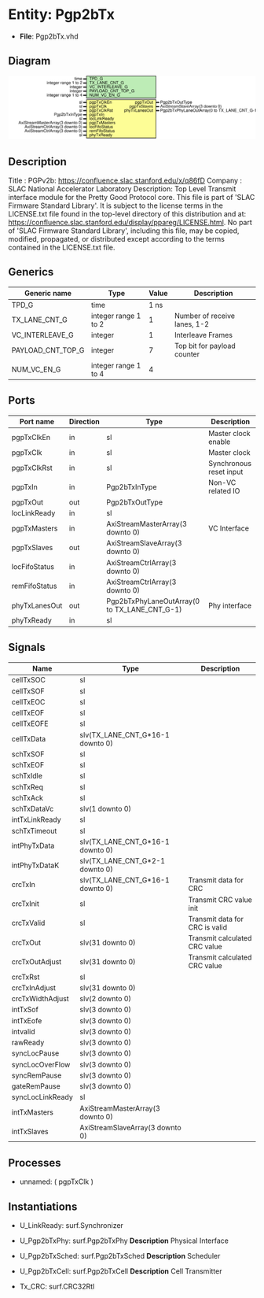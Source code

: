 # Entity: Pgp2bTx

- **File**: Pgp2bTx.vhd
## Diagram

![Diagram](Pgp2bTx.svg "Diagram")
## Description

Title      : PGPv2b: https://confluence.slac.stanford.edu/x/q86fD
Company    : SLAC National Accelerator Laboratory
Description:
Top Level Transmit interface module for the Pretty Good Protocol core.
This file is part of 'SLAC Firmware Standard Library'.
It is subject to the license terms in the LICENSE.txt file found in the
top-level directory of this distribution and at:
   https://confluence.slac.stanford.edu/display/ppareg/LICENSE.html.
No part of 'SLAC Firmware Standard Library', including this file,
may be copied, modified, propagated, or distributed except according to
the terms contained in the LICENSE.txt file.
## Generics

| Generic name      | Type                 | Value | Description                  |
| ----------------- | -------------------- | ----- | ---------------------------- |
| TPD_G             | time                 | 1 ns  |                              |
| TX_LANE_CNT_G     | integer range 1 to 2 | 1     | Number of receive lanes, 1-2 |
| VC_INTERLEAVE_G   | integer              | 1     | Interleave Frames            |
| PAYLOAD_CNT_TOP_G | integer              | 7     | Top bit for payload counter  |
| NUM_VC_EN_G       | integer range 1 to 4 | 4     |                              |
## Ports

| Port name     | Direction | Type                                         | Description             |
| ------------- | --------- | -------------------------------------------- | ----------------------- |
| pgpTxClkEn    | in        | sl                                           | Master clock enable     |
| pgpTxClk      | in        | sl                                           | Master clock            |
| pgpTxClkRst   | in        | sl                                           | Synchronous reset input |
| pgpTxIn       | in        | Pgp2bTxInType                                | Non-VC related IO       |
| pgpTxOut      | out       | Pgp2bTxOutType                               |                         |
| locLinkReady  | in        | sl                                           |                         |
| pgpTxMasters  | in        | AxiStreamMasterArray(3 downto 0)             | VC Interface            |
| pgpTxSlaves   | out       | AxiStreamSlaveArray(3 downto 0)              |                         |
| locFifoStatus | in        | AxiStreamCtrlArray(3 downto 0)               |                         |
| remFifoStatus | in        | AxiStreamCtrlArray(3 downto 0)               |                         |
| phyTxLanesOut | out       | Pgp2bTxPhyLaneOutArray(0 to TX_LANE_CNT_G-1) | Phy interface           |
| phyTxReady    | in        | sl                                           |                         |
## Signals

| Name             | Type                             | Description                    |
| ---------------- | -------------------------------- | ------------------------------ |
| cellTxSOC        | sl                               |                                |
| cellTxSOF        | sl                               |                                |
| cellTxEOC        | sl                               |                                |
| cellTxEOF        | sl                               |                                |
| cellTxEOFE       | sl                               |                                |
| cellTxData       | slv(TX_LANE_CNT_G*16-1 downto 0) |                                |
| schTxSOF         | sl                               |                                |
| schTxEOF         | sl                               |                                |
| schTxIdle        | sl                               |                                |
| schTxReq         | sl                               |                                |
| schTxAck         | sl                               |                                |
| schTxDataVc      | slv(1 downto 0)                  |                                |
| intTxLinkReady   | sl                               |                                |
| schTxTimeout     | sl                               |                                |
| intPhyTxData     | slv(TX_LANE_CNT_G*16-1 downto 0) |                                |
| intPhyTxDataK    | slv(TX_LANE_CNT_G*2-1  downto 0) |                                |
| crcTxIn          | slv(TX_LANE_CNT_G*16-1 downto 0) | Transmit data for CRC          |
| crcTxInit        | sl                               | Transmit CRC value init        |
| crcTxValid       | sl                               | Transmit data for CRC is valid |
| crcTxOut         | slv(31 downto 0)                 | Transmit calculated CRC value  |
| crcTxOutAdjust   | slv(31 downto 0)                 | Transmit calculated CRC value  |
| crcTxRst         | sl                               |                                |
| crcTxInAdjust    | slv(31 downto 0)                 |                                |
| crcTxWidthAdjust | slv(2 downto 0)                  |                                |
| intTxSof         | slv(3 downto 0)                  |                                |
| intTxEofe        | slv(3 downto 0)                  |                                |
| intvalid         | slv(3 downto 0)                  |                                |
| rawReady         | slv(3 downto 0)                  |                                |
| syncLocPause     | slv(3 downto 0)                  |                                |
| syncLocOverFlow  | slv(3 downto 0)                  |                                |
| syncRemPause     | slv(3 downto 0)                  |                                |
| gateRemPause     | slv(3 downto 0)                  |                                |
| syncLocLinkReady | sl                               |                                |
| intTxMasters     | AxiStreamMasterArray(3 downto 0) |                                |
| intTxSlaves      | AxiStreamSlaveArray(3 downto 0)  |                                |
## Processes
- unnamed: ( pgpTxClk )
## Instantiations

- U_LinkReady: surf.Synchronizer
- U_Pgp2bTxPhy: surf.Pgp2bTxPhy
**Description**
Physical Interface

- U_Pgp2bTxSched: surf.Pgp2bTxSched
**Description**
Scheduler

- U_Pgp2bTxCell: surf.Pgp2bTxCell
**Description**
Cell Transmitter

- Tx_CRC: surf.CRC32Rtl
